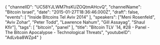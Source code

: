 {
    "channelID": "UC58YJLWM7hsKUZOQtmAHcvQ",
    "channelName": "Bitcoin Israel",
    "date": "2015-01-27T18:36:46.000Z",
    "draft": false,
    "events": [
        "Inside Bitcoins Tel Aviv 2014"
    ],
    "speakers": ["Meni Rosenfeld", "Aviv Zohar", "Peter Todd", "Lawrence Nahum", "Gill Assayag", "Shaul Kfir"],
    "tags": [
        "bitcoin",
        "panel"
    ],
    "title": "Bitcoin TLV `14, #28 - Panel - The Bitcoin Apocalypse - Technological Threats",
    "youtubeID": "AdLvba8WZp4"
}
